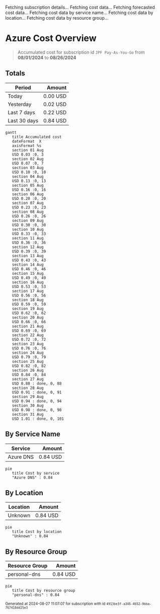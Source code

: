 Fetching subscription details...
Fetching cost data...
Fetching forecasted cost data...
Fetching cost data by service name...
Fetching cost data by location...
Fetching cost data by resource group...
# Azure Cost Overview

> Accumulated cost for subscription id `JPF Pay-As-You-Go` from **08/01/2024** to **08/26/2024**

## Totals

|Period|Amount|
|---|---:|
|Today|0.00 USD|
|Yesterday|0.02 USD|
|Last 7 days|0.22 USD|
|Last 30 days|0.84 USD|

```mermaid
gantt
   title Accumulated cost
   dateFormat  X
   axisFormat %s
   section 01 Aug
   USD 0.03 :0, 3
   section 02 Aug
   USD 0.07 :0, 7
   section 03 Aug
   USD 0.10 :0, 10
   section 04 Aug
   USD 0.13 :0, 13
   section 05 Aug
   USD 0.16 :0, 16
   section 06 Aug
   USD 0.20 :0, 20
   section 07 Aug
   USD 0.23 :0, 23
   section 08 Aug
   USD 0.26 :0, 26
   section 09 Aug
   USD 0.30 :0, 30
   section 10 Aug
   USD 0.33 :0, 33
   section 11 Aug
   USD 0.36 :0, 36
   section 12 Aug
   USD 0.39 :0, 39
   section 13 Aug
   USD 0.43 :0, 43
   section 14 Aug
   USD 0.46 :0, 46
   section 15 Aug
   USD 0.49 :0, 49
   section 16 Aug
   USD 0.53 :0, 53
   section 17 Aug
   USD 0.56 :0, 56
   section 18 Aug
   USD 0.59 :0, 59
   section 19 Aug
   USD 0.62 :0, 62
   section 20 Aug
   USD 0.66 :0, 66
   section 21 Aug
   USD 0.69 :0, 69
   section 22 Aug
   USD 0.72 :0, 72
   section 23 Aug
   USD 0.76 :0, 76
   section 24 Aug
   USD 0.79 :0, 79
   section 25 Aug
   USD 0.82 :0, 82
   section 26 Aug
   USD 0.84 :0, 84
   section 27 Aug
   USD 0.88 : done, 0, 88
   section 28 Aug
   USD 0.91 : done, 0, 91
   section 29 Aug
   USD 0.94 : done, 0, 94
   section 30 Aug
   USD 0.98 : done, 0, 98
   section 31 Aug
   USD 1.01 : done, 0, 101
```

## By Service Name

|Service|Amount|
|---|---:|
|Azure DNS|0.84 USD|

```mermaid
pie
   title Cost by service
   "Azure DNS" : 0.84
```

## By Location

|Location|Amount|
|---|---:|
|Unknown|0.84 USD|

```mermaid
pie
   title Cost by location
   "Unknown" : 0.84
```

## By Resource Group

|Resource Group|Amount|
|---|---:|
|personal-dns|0.84 USD|

```mermaid
pie
   title Cost by resource group
   "personal-dns" : 0.84
```

<sup>Generated at 2024-08-27 11:07:07 for subscription with id `4913be3f-a345-4652-9bba-767418dd25e3`</sup>
